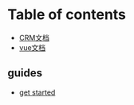 # Table of contents

* [CRM文档](README.md)
* [vue文档](https://vuejs.org)

## guides

* [get started](guides/get-started.md)

